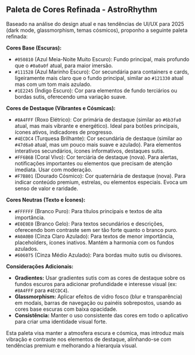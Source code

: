 ## Paleta de Cores Refinada - AstroRhythm

Baseado na análise do design atual e nas tendências de UI/UX para 2025 (dark mode, glassmorphism, temas cósmicos), proponho a seguinte paleta refinada:

**Cores Base (Escuras):**

*   `#050810` (Azul Meia-Noite Muito Escuro): Fundo principal, mais profundo que o `#0a0a0f` atual, para maior imersão.
*   `#111528` (Azul Marinho Escuro): Cor secundária para containers e cards, ligeiramente mais claro que o fundo principal, similar ao `#121330` atual mas com um tom mais azulado.
*   `#1E2245` (Índigo Escuro): Cor para elementos de fundo terciários ou bordas sutis, oferecendo uma variação suave.

**Cores de Destaque (Vibrantes e Cósmicas):**

*   `#8A4FFF` (Roxo Elétrico): Cor primária de destaque (similar ao `#6b3fa0` atual, mas mais vibrante e energético). Ideal para botões principais, ícones ativos, indicadores de progresso.
*   `#4ECDC4` (Turquesa Brilhante): Cor secundária de destaque (similar ao `#47d6a0` atual, mas um pouco mais suave e azulado). Para elementos interativos secundários, ícones informativos, destaques sutis.
*   `#FF6B6B` (Coral Vivo): Cor terciária de destaque (nova). Para alertas, notificações importantes ou elementos que precisam de atenção imediata. Usar com moderação.
*   `#F7B801` (Dourado Cósmico): Cor quaternária de destaque (nova). Para indicar conteúdo premium, estrelas, ou elementos especiais. Evoca um senso de valor e raridade.

**Cores Neutras (Texto e Ícones):**

*   `#FFFFFF` (Branco Puro): Para títulos principais e textos de alta importância.
*   `#E0E0E0` (Branco Gelo): Para textos secundários e descrições, oferecendo bom contraste sem ser tão forte quanto o branco puro.
*   `#A0A0B0` (Cinza Claro Azulado): Para textos de menor importância, placeholders, ícones inativos. Mantém a harmonia com os fundos azulados.
*   `#606075` (Cinza Médio Azulado): Para bordas muito sutis ou divisores.

**Considerações Adicionais:**

*   **Gradientes:** Usar gradientes sutis com as cores de destaque sobre os fundos escuros para adicionar profundidade e interesse visual (ex: `#8A4FFF` para `#4ECDC4`).
*   **Glassmorphism:** Aplicar efeitos de vidro fosco (blur e transparência) em modais, barras de navegação ou painéis sobrepostos, usando as cores base escuras com baixa opacidade.
*   **Consistência:** Manter o uso consistente das cores em todo o aplicativo para criar uma identidade visual forte.

Esta paleta visa manter a atmosfera escura e cósmica, mas introduz mais vibração e contraste nos elementos de destaque, alinhando-se com tendências premium e melhorando a hierarquia visual.
